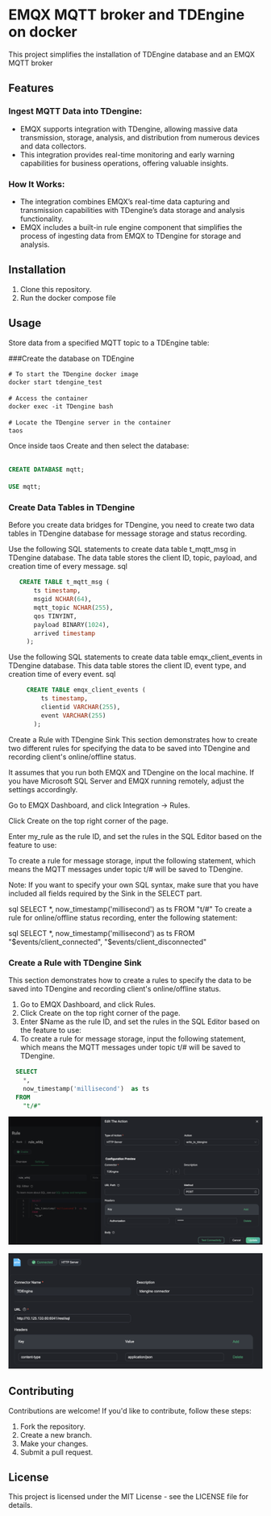 # EMQX MQTT broker and TDEngine on docker

This project simplifies the installation of TDEngine database and an EMQX MQTT broker

## Features

### Ingest MQTT Data into TDengine:
- EMQX supports integration with TDengine, allowing massive data transmission, storage, analysis, and distribution from numerous devices and data collectors.
- This integration provides real-time monitoring and early warning capabilities for business operations, offering valuable insights.
### How It Works:
- The integration combines EMQX’s real-time data capturing and transmission capabilities with TDengine’s data storage and analysis functionality.
- EMQX includes a built-in rule engine component that simplifies the process of ingesting data from EMQX to TDengine for storage and analysis.


## Installation

1. Clone this repository.
2. Run the docker compose file

## Usage

Store data from a specified MQTT topic to a TDEngine table:

###Create the database on TDEngine

```shell
# To start the TDengine docker image 
docker start tdengine_test

# Access the container
docker exec -it TDengine bash

# Locate the TDengine server in the container
taos
```
Once inside taos Create and then select the database:

```sql

CREATE DATABASE mqtt;

USE mqtt;
```

### Create Data Tables in TDengine

Before you create data bridges for TDengine, you need to create two data tables in TDengine database for message storage and status recording.

Use the following SQL statements to create data table t_mqtt_msg in TDengine database. The data table stores the client ID, topic, payload, and creation time of every message.
sql
```sql
   CREATE TABLE t_mqtt_msg (
       ts timestamp,
       msgid NCHAR(64),
       mqtt_topic NCHAR(255),
       qos TINYINT,
       payload BINARY(1024),
       arrived timestamp
     );
```
Use the following SQL statements to create data table emqx_client_events in TDengine database. This data table stores the client ID, event type, and creation time of every event.
sql

```sql
     CREATE TABLE emqx_client_events (
         ts timestamp,
         clientid VARCHAR(255),
         event VARCHAR(255)
       );
```


Create a Rule with TDengine Sink
This section demonstrates how to create two different rules for specifying the data to be saved into TDengine and recording client's online/offline status.

It assumes that you run both EMQX and TDengine on the local machine. If you have Microsoft SQL Server and EMQX running remotely, adjust the settings accordingly.

Go to EMQX Dashboard, and click Integration -> Rules.

Click Create on the top right corner of the page.

Enter my_rule as the rule ID, and set the rules in the SQL Editor based on the feature to use:

To create a rule for message storage, input the following statement, which means the MQTT messages under topic t/# will be saved to TDengine.

Note: If you want to specify your own SQL syntax, make sure that you have included all fields required by the Sink in the SELECT part.

sql
  SELECT
    *,
    now_timestamp('millisecond')  as ts
  FROM
    "t/#"
To create a rule for online/offline status recording, enter the following statement:

sql
SELECT
      *,
      now_timestamp('millisecond')  as ts
    FROM 
      "$events/client_connected", "$events/client_disconnected"


### Create a Rule with TDengine Sink

This section demonstrates how to create a rules to specify the data to be saved into TDengine and recording client's online/offline status.

1. Go to EMQX Dashboard, and click Rules.
2. Click Create on the top right corner of the page.
3. Enter $Name as the rule ID, and set the rules in the SQL Editor based on the feature to use:
4. To create a rule for message storage, input the following statement, which means the MQTT messages under topic t/# will be saved to TDengine.

```sql
  SELECT
    *,
    now_timestamp('millisecond')  as ts
  FROM
    "t/#"
```
![Rule](Rule.png)


![Connector](Connector.png)


## Contributing

Contributions are welcome! If you'd like to contribute, follow these steps:
1. Fork the repository.
2. Create a new branch.
3. Make your changes.
4. Submit a pull request.

## License

This project is licensed under the MIT License - see the LICENSE file for details.
